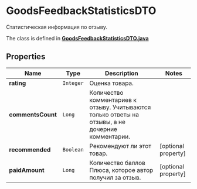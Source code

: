 

# GoodsFeedbackStatisticsDTO

Статистическая информация по отзыву.

The class is defined in **[GoodsFeedbackStatisticsDTO.java](../../src/main/java/org/openapitools/model/GoodsFeedbackStatisticsDTO.java)**

## Properties

Name | Type | Description | Notes
------------ | ------------- | ------------- | -------------
**rating** | `Integer` | Оценка товара. | 
**commentsCount** | `Long` | Количество комментариев к отзыву.  Учитываются только ответы на отзывы, а не дочерние комментарии.  | 
**recommended** | `Boolean` | Рекомендуют ли этот товар. |  [optional property]
**paidAmount** | `Long` | Количество баллов Плюса, которое автор получил за отзыв. |  [optional property]







